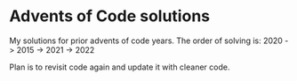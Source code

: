 # Advents of Code solutions

My solutions for prior advents of code years.
The order of solving is:
2020 -> 2015 -> 2021 -> 2022

Plan is to revisit code again and update it with cleaner code.
